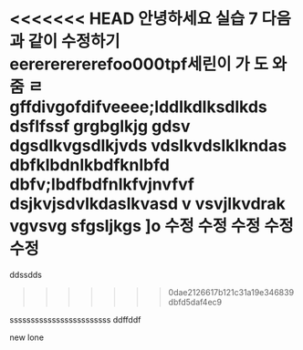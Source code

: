 <<<<<<< HEAD
안녕하세요 실습 7 다음과 같이 수정하기 
eerererererefoo000tpf세린이 가 도 와 줌 ㄹgffdivgofdifveeee;lddlkdlksdlkds
dsflfssf
grgbglkjg
gdsv
dgsdlkvgsdlkjvds
vdslkvdslklkndas
dbfklbdnlkbdfknlbfd
dbfv;lbdfbdfnlkfvjnvfvf
dsjkvjsdvlkdaslkvasd
v
vsvjlkvdrak
vgvsvg
sfgsljkgs
]o
수정 수정 수정 수정 수정 
=======
ddssdds
>>>>>>> 0dae2126617b121c31a19e346839dbfd5daf4ec9

ssssssssssssssssssssssss
ddffddf

new lone
